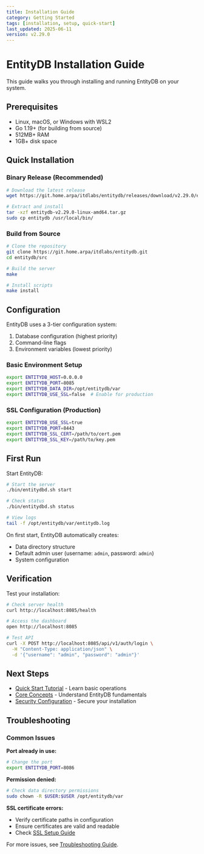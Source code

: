 ```yaml
---
title: Installation Guide
category: Getting Started
tags: [installation, setup, quick-start]
last_updated: 2025-06-11
version: v2.29.0
---
```


# EntityDB Installation Guide

This guide walks you through installing and running EntityDB on your system.

## Prerequisites

- Linux, macOS, or Windows with WSL2
- Go 1.19+ (for building from source)
- 512MB+ RAM
- 1GB+ disk space

## Quick Installation

### Binary Release (Recommended)

```bash
# Download the latest release
wget https://git.home.arpa/itdlabs/entitydb/releases/download/v2.29.0/entitydb-v2.29.0-linux-amd64.tar.gz

# Extract and install
tar -xzf entitydb-v2.29.0-linux-amd64.tar.gz
sudo cp entitydb /usr/local/bin/
```

### Build from Source

```bash
# Clone the repository
git clone https://git.home.arpa/itdlabs/entitydb.git
cd entitydb/src

# Build the server
make

# Install scripts
make install
```

## Configuration

EntityDB uses a 3-tier configuration system:
1. Database configuration (highest priority)
2. Command-line flags
3. Environment variables (lowest priority)

### Basic Environment Setup

```bash
export ENTITYDB_HOST=0.0.0.0
export ENTITYDB_PORT=8085
export ENTITYDB_DATA_DIR=/opt/entitydb/var
export ENTITYDB_USE_SSL=false  # Enable for production
```

### SSL Configuration (Production)

```bash
export ENTITYDB_USE_SSL=true
export ENTITYDB_PORT=8443
export ENTITYDB_SSL_CERT=/path/to/cert.pem
export ENTITYDB_SSL_KEY=/path/to/key.pem
```

## First Run

Start EntityDB:

```bash
# Start the server
./bin/entitydbd.sh start

# Check status
./bin/entitydbd.sh status

# View logs
tail -f /opt/entitydb/var/entitydb.log
```

On first start, EntityDB automatically creates:
- Data directory structure
- Default admin user (username: `admin`, password: `admin`)
- System configuration

## Verification

Test your installation:

```bash
# Check server health
curl http://localhost:8085/health

# Access the dashboard
open http://localhost:8085

# Test API
curl -X POST http://localhost:8085/api/v1/auth/login \
  -H "Content-Type: application/json" \
  -d '{"username": "admin", "password": "admin"}'
```

## Next Steps

- [Quick Start Tutorial](./02-quick-start.md) - Learn basic operations
- [Core Concepts](./03-core-concepts.md) - Understand EntityDB fundamentals
- [Security Configuration](../50-admin-guides/01-security-configuration.md) - Secure your installation

## Troubleshooting

### Common Issues

**Port already in use:**
```bash
# Change the port
export ENTITYDB_PORT=8086
```

**Permission denied:**
```bash
# Check data directory permissions
sudo chown -R $USER:$USER /opt/entitydb/var
```

**SSL certificate errors:**
- Verify certificate paths in configuration
- Ensure certificates are valid and readable
- Check [SSL Setup Guide](../70-deployment/03-ssl-setup.md)

For more issues, see [Troubleshooting Guide](../80-troubleshooting/).